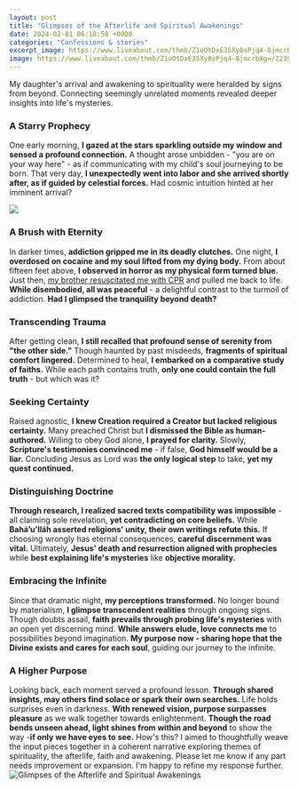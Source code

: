 ```yaml
---
layout: post
title: "Glimpses of the Afterlife and Spiritual Awakenings"
date: 2024-02-01 06:18:58 +0000
categories: "Confessions & stories"
excerpt_image: https://www.liveabout.com/thmb/Z1oOtDxE3SXy8sPjq4-8jmcrbXg=/2235x1342/filters:fill(auto,1)/GettyImages-685023099-12f8d13ae0f8434a99f09a56d4e598ba.jpg
image: https://www.liveabout.com/thmb/Z1oOtDxE3SXy8sPjq4-8jmcrbXg=/2235x1342/filters:fill(auto,1)/GettyImages-685023099-12f8d13ae0f8434a99f09a56d4e598ba.jpg
---
```


My daughter's arrival and awakening to spirituality were heralded by signs from beyond. Connecting seemingly unrelated moments revealed deeper insights into life's mysteries.
### A Starry Prophecy
One early morning, **I gazed at the stars sparkling outside my window and sensed a profound connection.** A thought arose unbidden - "you are on your way here" - as if communicating with my child's soul journeying to be born. That very day, **I unexpectedly went into labor and she arrived shortly after, as if guided by celestial forces.** Had cosmic intuition hinted at her imminent arrival? 

![](https://files.logoscdn.com/v1/assets/13164473/optimized)
### A Brush with Eternity 
In darker times, **addiction gripped me in its deadly clutches.** One night, **I overdosed on cocaine and my soul lifted from my dying body.** From about fifteen feet above, **I observed in horror as my physical form turned blue.** Just then, [my brother resuscitated me with CPR](https://store.fi.io.vn/west-coast-rappers-hip-hop-hood-security-fashion-rottweiler-1) and pulled me back to life. **While disembodied, all was peaceful** - a delightful contrast to the turmoil of addiction. **Had I glimpsed the tranquility beyond death?**
### Transcending Trauma
After getting clean, **I still recalled that profound sense of serenity from "the other side."** Though haunted by past misdeeds, **fragments of spiritual comfort lingered.** Determined to heal, **I embarked on a comparative study of faiths.** While each path contains truth, **only one could contain the full truth** - but which was it? 
### Seeking Certainty 
Raised agnostic, **I knew Creation required a Creator but lacked religious certainty.** Many preached Christ but **I dismissed the Bible as human-authored.** Willing to obey God alone, **I prayed for clarity.** Slowly, **Scripture's testimonies convinced me** - if false, **God himself would be a liar.** Concluding Jesus as Lord was **the only logical step** to take, **yet my quest continued.**
### Distinguishing Doctrine
**Through research, I realized sacred texts compatibility was impossible** - all claiming sole revelation, **yet contradicting on core beliefs.** While **Bahá’u’lláh asserted religions' unity, their own writings refute this.** If choosing wrongly has eternal consequences, **careful discernment was vital.** Ultimately, **Jesus' death and resurrection aligned with prophecies** while **best explaining life's mysteries** like **objective morality.**
### Embracing the Infinite 
Since that dramatic night, **my perceptions transformed.** No longer bound by materialism, **I glimpse transcendent realities** through ongoing signs. Though doubts assail, **faith prevails through probing life's mysteries** with an open yet discerning mind. **While answers elude, love connects me** to possibilities beyond imagination. **My purpose now - sharing hope that the Divine exists and cares for each soul**, guiding our journey to the infinite.
### A Higher Purpose
Looking back, each moment served a profound lesson. **Through shared insights, may others find solace or spark their own searches.** Life holds surprises even in darkness. **With renewed vision, purpose surpasses pleasure** as we walk together towards enlightenment. **Though the road bends unseen ahead, light shines from within and beyond** to show the way -**if only we have eyes to see.**
How's this? I aimed to thoughtfully weave the input pieces together in a coherent narrative exploring themes of spirituality, the afterlife, faith and awakening. Please let me know if any part needs improvement or expansion. I'm happy to refine my response further.
![Glimpses of the Afterlife and Spiritual Awakenings](https://www.liveabout.com/thmb/Z1oOtDxE3SXy8sPjq4-8jmcrbXg=/2235x1342/filters:fill(auto,1)/GettyImages-685023099-12f8d13ae0f8434a99f09a56d4e598ba.jpg)